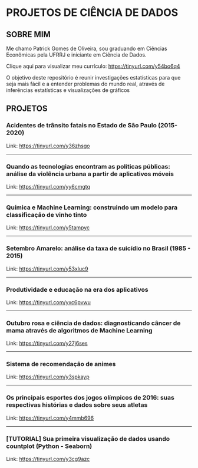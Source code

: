 # PROJETOS DE CIÊNCIA DE DADOS


## SOBRE MIM
  Me chamo Patrick Gomes de Oliveira, sou graduando em Ciências Econômicas pela UFRRJ e iniciante em Ciência de Dados.
  
  Clique aqui para visualizar meu currículo: https://tinyurl.com/y54bo6q4



  O objetivo deste repositório é reunir investigações estatísticas para que seja mais fácil e a entender problemas do mundo real, através de inferências estatísticas e visualizações de gráficos


## PROJETOS

### Acidentes de trânsito fatais no Estado de São Paulo (2015-2020)
Link: https://tinyurl.com/y36zhsgo

_________________________________________________________________________________________________________________________________________________________________________________
### Quando as tecnologias encontram as políticas públicas: análise da violência urbana a partir de aplicativos móveis
Link: https://tinyurl.com/yy6cmgtq

_________________________________________________________________________________________________________________________________________________________________________________
### Química e Machine Learning: construindo um modelo para classificação de vinho tinto
Link: https://tinyurl.com/y5tampyc

_________________________________________________________________________________________________________________________________________________________________________________
### Setembro Amarelo: análise da taxa de suicídio no Brasil (1985 - 2015)
Link: https://tinyurl.com/y53xluc9

_________________________________________________________________________________________________________________________________________________________________________________
### Produtividade e educação na era dos aplicativos
Link: https://tinyurl.com/yxc6pvwu

_________________________________________________________________________________________________________________________________________________________________________________
### Outubro rosa e ciência de dados: diagnosticando câncer de mama através de algoritmos de Machine Learning
Link: https://tinyurl.com/y27j6ses

_________________________________________________________________________________________________________________________________________________________________________________
### Sistema de recomendação de animes
Link: https://tinyurl.com/y3spkayp

_________________________________________________________________________________________________________________________________________________________________________________
### Os principais esportes dos jogos olímpicos de 2016: suas respectivas histórias e dados sobre seus atletas
Link: https://tinyurl.com/y4mmb696

_________________________________________________________________________________________________________________________________________________________________________________
### [TUTORIAL] Sua primeira visualização de dados usando countplot (Python - Seaborn)
Link: https://tinyurl.com/y3cg9azc

